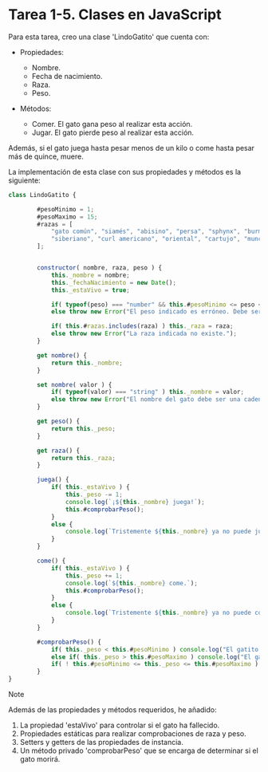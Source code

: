 # Tarea 1-5. Clases en JavaScript

Para esta tarea, creo una clase 'LindoGatito' que cuenta con:

- Propiedades:
	- Nombre.
	- Fecha de nacimiento.
	- Raza.
	- Peso.

- Métodos:
	- Comer. El gato gana peso al realizar esta acción.
	- Jugar. El gato pierde peso al realizar esta acción.

Además, si el gato juega hasta pesar menos de un kilo o come hasta pesar más de 
quince, muere.

La implementación de esta clase con sus propiedades y métodos es la siguiente: 

```javascript
class LindoGatito {

        #pesoMinimo = 1;
        #pesoMaximo = 15;
        #razas = [
            "gato común", "siamés", "abisino", "persa", "sphynx", "burmés", "british shorthair", "scottish fold",
            "siberiano", "curl americano", "oriental", "cartujo", "munchkin", "egipcio", "bobtail japonés"
        ];


        constructor( nombre, raza, peso ) {
            this._nombre = nombre;
            this._fechaNacimiento = new Date();
            this._estaVivo = true;

            if( typeof(peso) === "number" && this.#pesoMinimo <= peso <= this.#pesoMaximo ) this._peso = peso;
            else throw new Error("El peso indicado es erróneo. Debe ser un entero entre 1 y 15 (inclusive).");

            if( this.#razas.includes(raza) ) this._raza = raza;
            else throw new Error("La raza indicada no existe.");
        }

        get nombre() {
            return this._nombre;
        }

        set nombre( valor ) {
            if( typeof(valor) === "string" ) this._nombre = valor;
            else throw new Error("El nombre del gato debe ser una cadena de texto.");
        }

        get peso() {
            return this._peso;
        }

        get raza() {
            return this._raza;
        }

        juega() {
            if( this._estaVivo ) {
                this._peso -= 1;
                console.log(`¡${this._nombre} juega!`);
                this.#comprobarPeso();
            }
            else {
                console.log(`Tristemente ${this._nombre} ya no puede jugar más...`)
            }
        }

        come() {
            if( this._estaVivo ) {
                this._peso += 1;
                console.log(`${this._nombre} come.`); 
                this.#comprobarPeso();
            }
            else {
                console.log(`Tristemente ${this._nombre} ya no puede comer más...`)
            }
        }

        #comprobarPeso() {
            if( this._peso < this.#pesoMinimo ) console.log("El gatito murió de inanición.");
            else if( this._peso > this.#pesoMaximo ) console.log("El gatito murió por sobrepeso.");
            if( ! this.#pesoMinimo <= this._peso <= this.#pesoMaximo ) this._estaVivo = false;
        }
}
```

> [!NOTE]
> Además de las propiedades y métodos requeridos, he añadido:
> 1. La propiedad 'estaVivo' para controlar si el gato ha fallecido.
> 2. Propiedades estáticas para realizar comprobaciones de raza y peso.
> 3. Setters y getters de las propiedades de instancia.
> 4. Un método privado 'comprobarPeso' que se encarga de determinar si el gato morirá.


